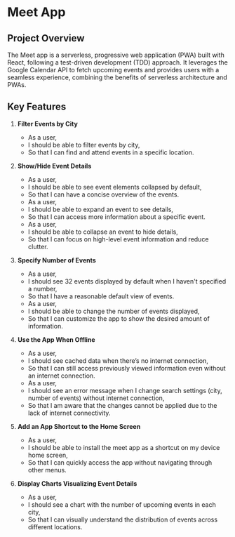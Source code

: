 # Meet App

## Project Overview

The Meet app is a serverless, progressive web application (PWA) built with React, following a test-driven development (TDD) approach. It leverages the Google Calendar API to fetch upcoming events and provides users with a seamless experience, combining the benefits of serverless architecture and PWAs.

## Key Features

1. **Filter Events by City**
   - As a user,
   - I should be able to filter events by city,
   - So that I can find and attend events in a specific location.

2. **Show/Hide Event Details**
   - As a user,
   - I should be able to see event elements collapsed by default,
   - So that I can have a concise overview of the events.
   - As a user,
   - I should be able to expand an event to see details,
   - So that I can access more information about a specific event.
   - As a user,
   - I should be able to collapse an event to hide details,
   - So that I can focus on high-level event information and reduce clutter.

3. **Specify Number of Events**
   - As a user,
   - I should see 32 events displayed by default when I haven't specified a number,
   - So that I have a reasonable default view of events.
   - As a user,
   - I should be able to change the number of events displayed,
   - So that I can customize the app to show the desired amount of information.

4. **Use the App When Offline**
   - As a user,
   - I should see cached data when there’s no internet connection,
   - So that I can still access previously viewed information even without an internet connection.
   - As a user,
   - I should see an error message when I change search settings (city, number of events) without internet connection,
   - So that I am aware that the changes cannot be applied due to the lack of internet connectivity.

5. **Add an App Shortcut to the Home Screen**
   - As a user,
   - I should be able to install the meet app as a shortcut on my device home screen,
   - So that I can quickly access the app without navigating through other menus.

6. **Display Charts Visualizing Event Details**
   - As a user,
   - I should see a chart with the number of upcoming events in each city,
   - So that I can visually understand the distribution of events across different locations.
